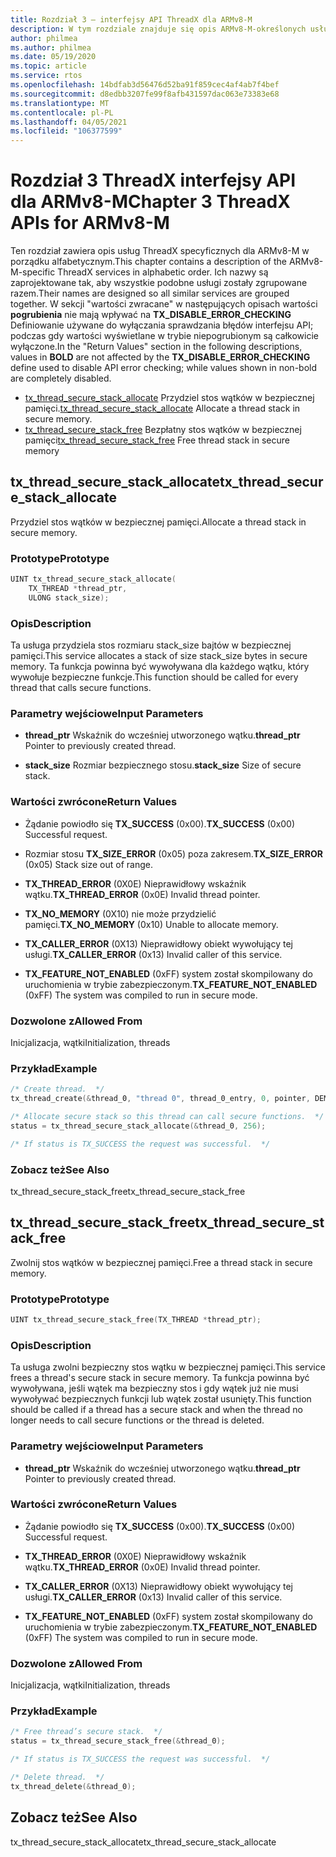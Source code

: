 ```yaml
---
title: Rozdział 3 — interfejsy API ThreadX dla ARMv8-M
description: W tym rozdziale znajduje się opis ARMv8-M-określonych usług ThreadX.
author: philmea
ms.author: philmea
ms.date: 05/19/2020
ms.topic: article
ms.service: rtos
ms.openlocfilehash: 14bdfab3d56476d52ba91f859cec4af4ab7f4bef
ms.sourcegitcommit: d8edbb3207fe99f8afb431597dac063e73383e68
ms.translationtype: MT
ms.contentlocale: pl-PL
ms.lasthandoff: 04/05/2021
ms.locfileid: "106377599"
---
```

# <a name="chapter-3--threadx-apis-for-armv8-m"></a><span data-ttu-id="4328d-103">Rozdział 3 ThreadX interfejsy API dla ARMv8-M</span><span class="sxs-lookup"><span data-stu-id="4328d-103">Chapter 3  ThreadX APIs for ARMv8-M</span></span>

<span data-ttu-id="4328d-104">Ten rozdział zawiera opis usług ThreadX specyficznych dla ARMv8-M w porządku alfabetycznym.</span><span class="sxs-lookup"><span data-stu-id="4328d-104">This chapter contains a description of the ARMv8-M-specific ThreadX services in alphabetic order.</span></span> <span data-ttu-id="4328d-105">Ich nazwy są zaprojektowane tak, aby wszystkie podobne usługi zostały zgrupowane razem.</span><span class="sxs-lookup"><span data-stu-id="4328d-105">Their names are designed so all similar services are grouped together.</span></span> <span data-ttu-id="4328d-106">W sekcji "wartości zwracane" w następujących opisach wartości **pogrubienia** nie mają wpływać na **TX_DISABLE_ERROR_CHECKING** Definiowanie używane do wyłączania sprawdzania błędów interfejsu API; podczas gdy wartości wyświetlane w trybie niepogrubionym są całkowicie wyłączone.</span><span class="sxs-lookup"><span data-stu-id="4328d-106">In the "Return Values" section in the following descriptions, values in **BOLD** are not affected by the **TX_DISABLE_ERROR_CHECKING** define used to disable API error checking; while values shown in non-bold are completely disabled.</span></span>

- <span data-ttu-id="4328d-107">[tx_thread_secure_stack_allocate](#tx_thread_secure_stack_allocate) Przydziel stos wątków w bezpiecznej pamięci.</span><span class="sxs-lookup"><span data-stu-id="4328d-107">[tx_thread_secure_stack_allocate](#tx_thread_secure_stack_allocate) Allocate a thread stack in secure memory.</span></span>
- <span data-ttu-id="4328d-108">[tx_thread_secure_stack_free](#tx_thread_secure_stack_free) Bezpłatny stos wątków w bezpiecznej pamięci</span><span class="sxs-lookup"><span data-stu-id="4328d-108">[tx_thread_secure_stack_free](#tx_thread_secure_stack_free) Free thread stack in secure memory</span></span>

## <a name="tx_thread_secure_stack_allocate"></a><span data-ttu-id="4328d-109">tx_thread_secure_stack_allocate</span><span class="sxs-lookup"><span data-stu-id="4328d-109">tx_thread_secure_stack_allocate</span></span>

<span data-ttu-id="4328d-110">Przydziel stos wątków w bezpiecznej pamięci.</span><span class="sxs-lookup"><span data-stu-id="4328d-110">Allocate a thread stack in secure memory.</span></span>

### <a name="prototype"></a><span data-ttu-id="4328d-111">Prototype</span><span class="sxs-lookup"><span data-stu-id="4328d-111">Prototype</span></span>

```c
UINT tx_thread_secure_stack_allocate(
    TX_THREAD *thread_ptr, 
    ULONG stack_size);
```

### <a name="description"></a><span data-ttu-id="4328d-112">Opis</span><span class="sxs-lookup"><span data-stu-id="4328d-112">Description</span></span>

<span data-ttu-id="4328d-113">Ta usługa przydziela stos rozmiaru stack_size bajtów w bezpiecznej pamięci.</span><span class="sxs-lookup"><span data-stu-id="4328d-113">This service allocates a stack of size stack_size bytes in secure memory.</span></span> <span data-ttu-id="4328d-114">Ta funkcja powinna być wywoływana dla każdego wątku, który wywołuje bezpieczne funkcje.</span><span class="sxs-lookup"><span data-stu-id="4328d-114">This function should be called for every thread that calls secure functions.</span></span>

### <a name="input-parameters"></a><span data-ttu-id="4328d-115">Parametry wejściowe</span><span class="sxs-lookup"><span data-stu-id="4328d-115">Input Parameters</span></span>

- <span data-ttu-id="4328d-116">**thread_ptr** Wskaźnik do wcześniej utworzonego wątku.</span><span class="sxs-lookup"><span data-stu-id="4328d-116">**thread_ptr** Pointer to previously created thread.</span></span>

- <span data-ttu-id="4328d-117">**stack_size** Rozmiar bezpiecznego stosu.</span><span class="sxs-lookup"><span data-stu-id="4328d-117">**stack_size** Size of secure stack.</span></span>

### <a name="return-values"></a><span data-ttu-id="4328d-118">Wartości zwrócone</span><span class="sxs-lookup"><span data-stu-id="4328d-118">Return Values</span></span>

- <span data-ttu-id="4328d-119">Żądanie powiodło się **TX_SUCCESS** (0x00).</span><span class="sxs-lookup"><span data-stu-id="4328d-119">**TX_SUCCESS** (0x00) Successful request.</span></span>

- <span data-ttu-id="4328d-120">Rozmiar stosu **TX_SIZE_ERROR** (0x05) poza zakresem.</span><span class="sxs-lookup"><span data-stu-id="4328d-120">**TX_SIZE_ERROR** (0x05) Stack size out of range.</span></span>

- <span data-ttu-id="4328d-121">**TX_THREAD_ERROR** (0X0E) Nieprawidłowy wskaźnik wątku.</span><span class="sxs-lookup"><span data-stu-id="4328d-121">**TX_THREAD_ERROR** (0x0E) Invalid thread pointer.</span></span>

- <span data-ttu-id="4328d-122">**TX_NO_MEMORY** (0X10) nie może przydzielić pamięci.</span><span class="sxs-lookup"><span data-stu-id="4328d-122">**TX_NO_MEMORY** (0x10) Unable to allocate memory.</span></span>

- <span data-ttu-id="4328d-123">**TX_CALLER_ERROR** (0X13) Nieprawidłowy obiekt wywołujący tej usługi.</span><span class="sxs-lookup"><span data-stu-id="4328d-123">**TX_CALLER_ERROR** (0x13) Invalid caller of this service.</span></span>

- <span data-ttu-id="4328d-124">**TX_FEATURE_NOT_ENABLED** (0xFF) system został skompilowany do uruchomienia w trybie zabezpieczonym.</span><span class="sxs-lookup"><span data-stu-id="4328d-124">**TX_FEATURE_NOT_ENABLED** (0xFF) The system was compiled to run in secure mode.</span></span>

### <a name="allowed-from"></a><span data-ttu-id="4328d-125">Dozwolone z</span><span class="sxs-lookup"><span data-stu-id="4328d-125">Allowed From</span></span>

<span data-ttu-id="4328d-126">Inicjalizacja, wątki</span><span class="sxs-lookup"><span data-stu-id="4328d-126">Initialization, threads</span></span>

### <a name="example"></a><span data-ttu-id="4328d-127">Przykład</span><span class="sxs-lookup"><span data-stu-id="4328d-127">Example</span></span>

```c
/* Create thread.  */
tx_thread_create(&thread_0, "thread 0", thread_0_entry, 0, pointer, DEMO_STACK_SIZE, 1, 1, TX_NO_TIME_SLICE, TX_AUTO_START);

/* Allocate secure stack so this thread can call secure functions.  */
status = tx_thread_secure_stack_allocate(&thread_0, 256);

/* If status is TX_SUCCESS the request was successful.  */
```

### <a name="see-also"></a><span data-ttu-id="4328d-128">Zobacz też</span><span class="sxs-lookup"><span data-stu-id="4328d-128">See Also</span></span>

<span data-ttu-id="4328d-129">tx_thread_secure_stack_free</span><span class="sxs-lookup"><span data-stu-id="4328d-129">tx_thread_secure_stack_free</span></span>

##  <a name="tx_thread_secure_stack_free"></a><span data-ttu-id="4328d-130">tx_thread_secure_stack_free</span><span class="sxs-lookup"><span data-stu-id="4328d-130">tx_thread_secure_stack_free</span></span>

<span data-ttu-id="4328d-131">Zwolnij stos wątków w bezpiecznej pamięci.</span><span class="sxs-lookup"><span data-stu-id="4328d-131">Free a thread stack in secure memory.</span></span> 

### <a name="prototype"></a><span data-ttu-id="4328d-132">Prototype</span><span class="sxs-lookup"><span data-stu-id="4328d-132">Prototype</span></span>

```c
UINT tx_thread_secure_stack_free(TX_THREAD *thread_ptr);
```

### <a name="description"></a><span data-ttu-id="4328d-133">Opis</span><span class="sxs-lookup"><span data-stu-id="4328d-133">Description</span></span>

<span data-ttu-id="4328d-134">Ta usługa zwolni bezpieczny stos wątku w bezpiecznej pamięci.</span><span class="sxs-lookup"><span data-stu-id="4328d-134">This service frees a thread's secure stack in secure memory.</span></span> <span data-ttu-id="4328d-135">Ta funkcja powinna być wywoływana, jeśli wątek ma bezpieczny stos i gdy wątek już nie musi wywoływać bezpiecznych funkcji lub wątek został usunięty.</span><span class="sxs-lookup"><span data-stu-id="4328d-135">This function should be called if a thread has a secure stack and when the thread no longer needs to call secure functions or the thread is deleted.</span></span>

### <a name="input-parameters"></a><span data-ttu-id="4328d-136">Parametry wejściowe</span><span class="sxs-lookup"><span data-stu-id="4328d-136">Input Parameters</span></span>

- <span data-ttu-id="4328d-137">**thread_ptr** Wskaźnik do wcześniej utworzonego wątku.</span><span class="sxs-lookup"><span data-stu-id="4328d-137">**thread_ptr** Pointer to previously created thread.</span></span>

### <a name="return-values"></a><span data-ttu-id="4328d-138">Wartości zwrócone</span><span class="sxs-lookup"><span data-stu-id="4328d-138">Return Values</span></span>

- <span data-ttu-id="4328d-139">Żądanie powiodło się **TX_SUCCESS** (0x00).</span><span class="sxs-lookup"><span data-stu-id="4328d-139">**TX_SUCCESS** (0x00) Successful request.</span></span>

- <span data-ttu-id="4328d-140">**TX_THREAD_ERROR** (0X0E) Nieprawidłowy wskaźnik wątku.</span><span class="sxs-lookup"><span data-stu-id="4328d-140">**TX_THREAD_ERROR** (0x0E) Invalid thread pointer.</span></span>

- <span data-ttu-id="4328d-141">**TX_CALLER_ERROR** (0X13) Nieprawidłowy obiekt wywołujący tej usługi.</span><span class="sxs-lookup"><span data-stu-id="4328d-141">**TX_CALLER_ERROR** (0x13) Invalid caller of this service.</span></span>

- <span data-ttu-id="4328d-142">**TX_FEATURE_NOT_ENABLED** (0xFF) system został skompilowany do uruchomienia w trybie zabezpieczonym.</span><span class="sxs-lookup"><span data-stu-id="4328d-142">**TX_FEATURE_NOT_ENABLED** (0xFF) The system was compiled to run in secure mode.</span></span>

### <a name="allowed-from"></a><span data-ttu-id="4328d-143">Dozwolone z</span><span class="sxs-lookup"><span data-stu-id="4328d-143">Allowed From</span></span>

<span data-ttu-id="4328d-144">Inicjalizacja, wątki</span><span class="sxs-lookup"><span data-stu-id="4328d-144">Initialization, threads</span></span>

### <a name="example"></a><span data-ttu-id="4328d-145">Przykład</span><span class="sxs-lookup"><span data-stu-id="4328d-145">Example</span></span>

```c
/* Free thread’s secure stack.  */
status = tx_thread_secure_stack_free(&thread_0);

/* If status is TX_SUCCESS the request was successful.  */

/* Delete thread.  */
tx_thread_delete(&thread_0);
```

## <a name="see-also"></a><span data-ttu-id="4328d-146">Zobacz też</span><span class="sxs-lookup"><span data-stu-id="4328d-146">See Also</span></span>

<span data-ttu-id="4328d-147">tx_thread_secure_stack_allocate</span><span class="sxs-lookup"><span data-stu-id="4328d-147">tx_thread_secure_stack_allocate</span></span>
